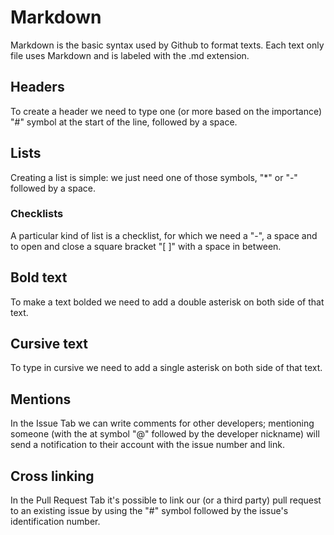 # Markdown
Markdown is the basic syntax used by Github to format texts. Each text only file uses Markdown and is labeled with the .md extension.
## Headers
To create a header we need to type one (or more based on the importance) "#" symbol at the start of the line, followed by a space.
## Lists
Creating a list is simple: we just need one of those symbols, "*" or "-" followed by a space.
### Checklists
A particular kind of list is a checklist, for which we need a "-", a space and to open and close a square bracket "[ ]" with a space in between.
## Bold text
To make a text bolded we need to add a double asterisk on both side of that text.
## Cursive text
To type in cursive we need to add a single asterisk on both side of that text.
## Mentions
In the Issue Tab we can write comments for other developers; mentioning someone (with the at symbol "@" followed by the developer nickname) will send a notification to their account with the issue number and link.
## Cross linking
In the Pull Request Tab it's possible to link our (or a third party) pull request to an existing issue by using the "#" symbol followed by the issue's identification number.
